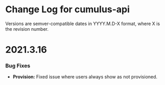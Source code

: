 # Change Log for cumulus-api

Versions are semver-compatible dates in YYYY.M.D-X format, where X is
the revision number.


# 2021.3.16

### Bug Fixes
* **Provision:** Fixed issue where users always show as not provisioned.